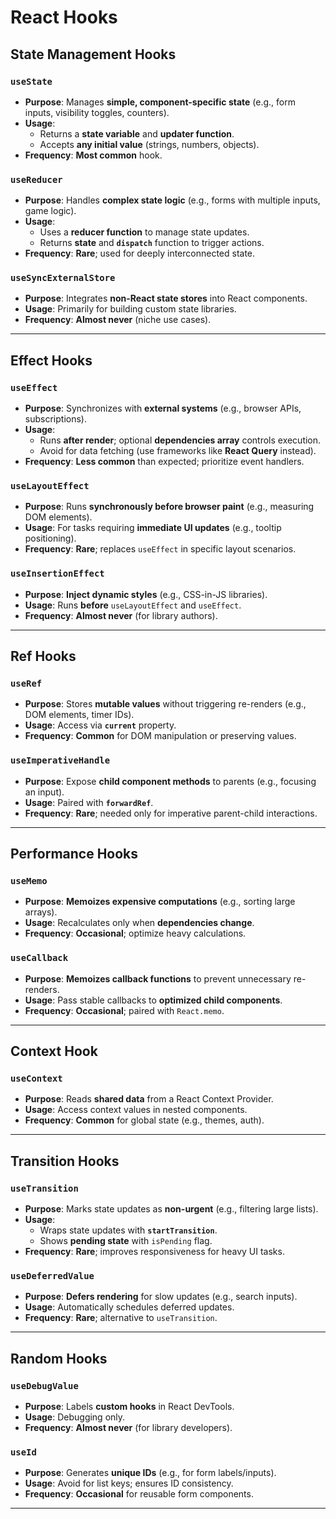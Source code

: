 # React Hooks   

## **State Management Hooks**  
### **`useState`**  
- **Purpose**: Manages **simple, component-specific state** (e.g., form inputs, visibility toggles, counters).  
- **Usage**:  
  - Returns a **state variable** and **updater function**.  
  - Accepts **any initial value** (strings, numbers, objects).  
- **Frequency**: **Most common** hook.  

### **`useReducer`**  
- **Purpose**: Handles **complex state logic** (e.g., forms with multiple inputs, game logic).  
- **Usage**:  
  - Uses a **reducer function** to manage state updates.  
  - Returns **state** and **`dispatch`** function to trigger actions.  
- **Frequency**: **Rare**; used for deeply interconnected state.  

### **`useSyncExternalStore`**  
- **Purpose**: Integrates **non-React state stores** into React components.  
- **Usage**: Primarily for building custom state libraries.  
- **Frequency**: **Almost never** (niche use cases).  

---

## **Effect Hooks**  
### **`useEffect`**  
- **Purpose**: Synchronizes with **external systems** (e.g., browser APIs, subscriptions).  
- **Usage**:  
  - Runs **after render**; optional **dependencies array** controls execution.  
  - Avoid for data fetching (use frameworks like **React Query** instead).  
- **Frequency**: **Less common** than expected; prioritize event handlers.  

### **`useLayoutEffect`**  
- **Purpose**: Runs **synchronously before browser paint** (e.g., measuring DOM elements).  
- **Usage**: For tasks requiring **immediate UI updates** (e.g., tooltip positioning).  
- **Frequency**: **Rare**; replaces `useEffect` in specific layout scenarios.  

### **`useInsertionEffect`**  
- **Purpose**: **Inject dynamic styles** (e.g., CSS-in-JS libraries).  
- **Usage**: Runs **before** `useLayoutEffect` and `useEffect`.  
- **Frequency**: **Almost never** (for library authors).  

---

## **Ref Hooks**  
### **`useRef`**  
- **Purpose**: Stores **mutable values** without triggering re-renders (e.g., DOM elements, timer IDs).  
- **Usage**: Access via **`current`** property.  
- **Frequency**: **Common** for DOM manipulation or preserving values.  

### **`useImperativeHandle`**  
- **Purpose**: Expose **child component methods** to parents (e.g., focusing an input).  
- **Usage**: Paired with **`forwardRef`**.  
- **Frequency**: **Rare**; needed only for imperative parent-child interactions.  

---

## **Performance Hooks**  
### **`useMemo`**  
- **Purpose**: **Memoizes expensive computations** (e.g., sorting large arrays).  
- **Usage**: Recalculates only when **dependencies change**.  
- **Frequency**: **Occasional**; optimize heavy calculations.  

### **`useCallback`**  
- **Purpose**: **Memoizes callback functions** to prevent unnecessary re-renders.  
- **Usage**: Pass stable callbacks to **optimized child components**.  
- **Frequency**: **Occasional**; paired with `React.memo`.  

---

## **Context Hook**  
### **`useContext`**  
- **Purpose**: Reads **shared data** from a React Context Provider.  
- **Usage**: Access context values in nested components.  
- **Frequency**: **Common** for global state (e.g., themes, auth).  

---

## **Transition Hooks**  
### **`useTransition`**  
- **Purpose**: Marks state updates as **non-urgent** (e.g., filtering large lists).  
- **Usage**:  
  - Wraps state updates with **`startTransition`**.  
  - Shows **pending state** with `isPending` flag.  
- **Frequency**: **Rare**; improves responsiveness for heavy UI tasks.  

### **`useDeferredValue`**  
- **Purpose**: **Defers rendering** for slow updates (e.g., search inputs).  
- **Usage**: Automatically schedules deferred updates.  
- **Frequency**: **Rare**; alternative to `useTransition`.  

---

## **Random Hooks**  
### **`useDebugValue`**  
- **Purpose**: Labels **custom hooks** in React DevTools.  
- **Usage**: Debugging only.  
- **Frequency**: **Almost never** (for library developers).  

### **`useId`**  
- **Purpose**: Generates **unique IDs** (e.g., for form labels/inputs).  
- **Usage**: Avoid for list keys; ensures ID consistency.  
- **Frequency**: **Occasional** for reusable form components.  

---
